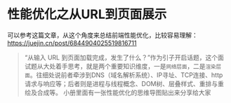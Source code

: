 # 性能优化之从URL到页面展示

可以参考这篇文章，从这个角度来总结前端性能优化，比较容易理解： https://juejin.cn/post/6844904025519816711

> “从输入 URL 到页面加载完成，发生了什么？”作为引子开启话题，这个面试题从大处着手思考，就是两个重要知识维度，一是`网络层面`，二是`渲染层面`。往细处说前者牵涉到DNS（域名解析系统）、IP寻址、TCP连接、http请求与响应等；后者则是进程与线程概念、DOM树、层叠样式、重排与重绘及合成等。 小册里面有一张性能优化的思维导图贴出来分享给大家

